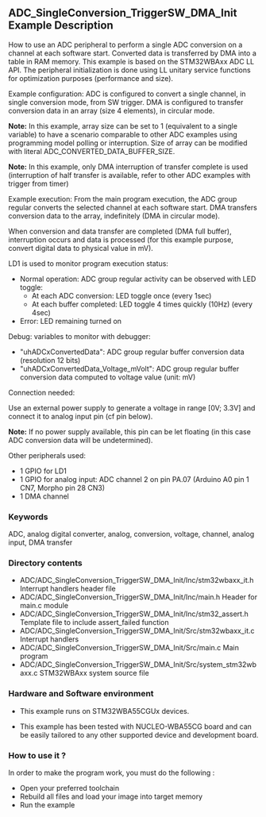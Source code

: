## <b>ADC_SingleConversion_TriggerSW_DMA_Init Example Description</b>

How to use an ADC peripheral to perform a single ADC conversion on a channel 
at each software start. Converted data is transferred by DMA
into a table in RAM memory.
This example is based on the STM32WBAxx ADC LL API.
The peripheral initialization is done using LL unitary service functions
for optimization purposes (performance and size).

Example configuration:
ADC is configured to convert a single channel, in single conversion mode,
from SW trigger.
DMA is configured to transfer conversion data in an array (size 4 elements),
in circular mode.

**Note:** In this example, array size can be set to 1 (equivalent to a single variable)
          to have a scenario comparable to other ADC examples using programming model
          polling or interruption.
          Size of array can be modified with literal ADC_CONVERTED_DATA_BUFFER_SIZE.

**Note:** In this example, only DMA interruption of transfer complete is used
          (interruption of half transfer is available, refer to other ADC examples
          with trigger from timer)

Example execution:
From the main program execution, the ADC group regular converts the
selected channel at each software start. DMA transfers conversion data to the array,
indefinitely (DMA in circular mode).

When conversion and data transfer are completed (DMA full buffer),
interruption occurs and data is processed (for this example purpose,
convert digital data to physical value in mV).

LD1 is used to monitor program execution status:

- Normal operation: ADC group regular activity can be observed with LED toggle:
  - At each ADC conversion: LED toggle once (every 1sec)
  - At each buffer completed: LED toggle 4 times quickly (10Hz) (every 4sec)
- Error: LED remaining turned on

Debug: variables to monitor with debugger:

- "uhADCxConvertedData": ADC group regular buffer conversion data (resolution 12 bits)
- "uhADCxConvertedData_Voltage_mVolt": ADC group regular buffer conversion data computed to voltage value (unit: mV)

Connection needed:

Use an external power supply to generate a voltage in range [0V; 3.3V]
and connect it to analog input pin (cf pin below).

**Note:** If no power supply available, this pin can be let floating (in this case
          ADC conversion data will be undetermined).

Other peripherals used:

 - 1 GPIO for LD1
 - 1 GPIO for analog input: ADC channel 2 on pin PA.07 (Arduino A0 pin 1 CN7, Morpho pin 28 CN3)
 - 1 DMA channel

### <b>Keywords</b>

ADC, analog digital converter, analog, conversion, voltage, channel, analog input, DMA transfer

### <b>Directory contents</b>

  - ADC/ADC_SingleConversion_TriggerSW_DMA_Init/Inc/stm32wbaxx_it.h         Interrupt handlers header file
  - ADC/ADC_SingleConversion_TriggerSW_DMA_Init/Inc/main.h                  Header for main.c module
  - ADC/ADC_SingleConversion_TriggerSW_DMA_Init/Inc/stm32_assert.h          Template file to include assert_failed function
  - ADC/ADC_SingleConversion_TriggerSW_DMA_Init/Src/stm32wbaxx_it.c         Interrupt handlers
  - ADC/ADC_SingleConversion_TriggerSW_DMA_Init/Src/main.c                  Main program
  - ADC/ADC_SingleConversion_TriggerSW_DMA_Init/Src/system_stm32wbaxx.c     STM32WBAxx system source file


### <b>Hardware and Software environment</b>

  - This example runs on STM32WBA55CGUx devices.

  - This example has been tested with NUCLEO-WBA55CG board and can be
    easily tailored to any other supported device and development board.

### <b>How to use it ?</b>

In order to make the program work, you must do the following :

 - Open your preferred toolchain
 - Rebuild all files and load your image into target memory
 - Run the example

